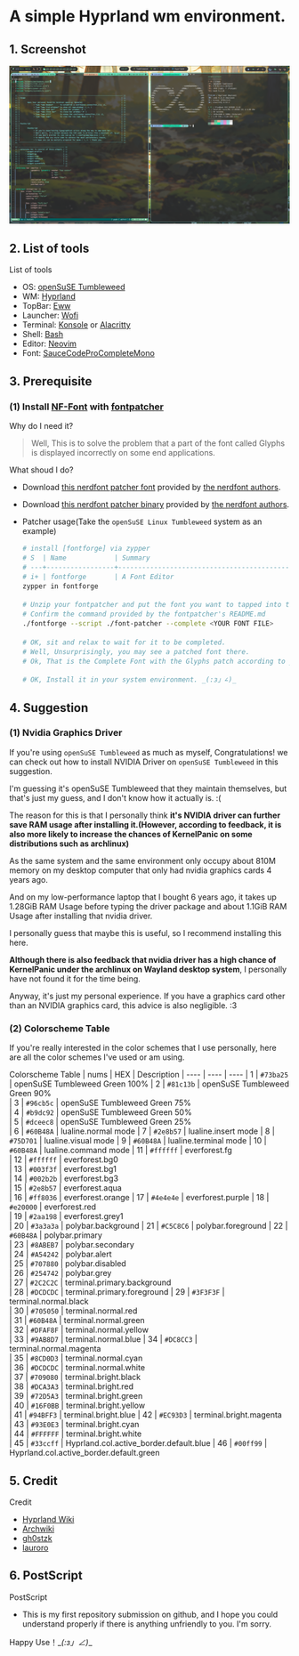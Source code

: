 # A simple Hyprland wm environment.

## 1. Screenshot

<img src="./screenshot.png">

## 2. List of tools
List of tools
- OS: [openSuSE Tumbleweed](https://get.opensuse.org/tumbleweed/)
- WM: [Hyprland](https://hyprland.org/)
- TopBar: [Eww](https://github.com/elkowar/eww)
- Launcher: [Wofi](https://sr.ht/~scoopta/wofi/)
- Terminal: [Konsole](https://konsole.kde.org/) or [Alacritty](https://alacritty.org/)
- Shell: [Bash](https://www.gnu.org/software/bash/)
- Editor: [Neovim](https://neovim.io/)
- Font: [SauceCodeProCompleteMono](https://github.com/ryanoasis/nerd-fonts)

## 3. Prerequisite

### (1) Install [NF-Font](https://github.com/ryanoasis/nerd-fonts) with [fontpatcher](https://github.com/ryanoasis/nerd-fonts#option-8-patch-your-own-font)

Why do I need it?

> Well, This is to solve the problem that a part of the font called Glyphs is displayed incorrectly on some end applications.

What shoud I do?

- Download [this nerdfont patcher font](https://github.com/ryanoasis/nerd-fonts/tree/master/patched-fonts/SourceCodePro) provided by [the nerdfont authors](https://github.com/ryanoasis).

- Download [this nerdfont patcher binary](https://github.com/ryanoasis/nerd-fonts#option-8-patch-your-own-font) provided by [the nerdfont authors](https://github.com/ryanoasis).

- Patcher usage(Take the `openSuSE Linux Tumbleweed` system as an example)

    ```bash
    # install [fontforge] via zypper
    # S  | Name            | Summary                                               | Type
    # ---+-----------------+-------------------------------------------------------+---------
    # i+ | fontforge       | A Font Editor                                         | Package
    zypper in fontforge

    # Unzip your fontpatcher and put the font you want to tapped into the fontpatcher
    # Confirm the command provided by the fontpatcher's README.md
    ./fontforge --script ./font-patcher --complete <YOUR FONT FILE>

    # OK, sit and relax to wait for it to be completed.
    # Well, Unsurprisingly, you may see a patched font there.
    # Ok, That is the Complete Font with the Glyphs patch according to your system usage environment

    # OK, Install it in your system environment. _(:з」∠)_
    ``` 

## 4. Suggestion

### (1) Nvidia Graphics Driver

If you're using `openSuSE Tumbleweed` as much as myself, Congratulations! we can check out how to install NVIDIA Driver on `openSuSE Tumbleweed` in this suggestion. 

I'm guessing it's openSuSE Tumbleweed that they maintain themselves, but that's just my guess, and I don't know how it actually is. :(

The reason for this is that I personally think **it's NVIDIA driver can further save RAM usage after installing it.(However, according to feedback, it is also more likely to increase the chances of KernelPanic on some distributions such as archlinux)**

As the same system and the same environment only occupy about 810M memory on my desktop computer that only had nvidia graphics cards 4 years ago.

And on my low-performance laptop that I bought 6 years ago, it takes up 1.28GiB RAM Usage before typing the driver package and about 1.1GiB RAM Usage after installing that nvidia driver.

I personally guess that maybe this is useful, so I recommend installing this here. 

**Although there is also feedback that nvidia driver has a high chance of KernelPanic under the archlinux on Wayland desktop system**, I personally have not found it for the time being. 

Anyway, it's just my personal experience. If you have a graphics card other than an NVIDIA graphics card, this advice is also negligible. :3

### (2) Colorscheme Table

If you're really interested in the color schemes that I use personally, here are all the color schemes I've used or am using.

Colorscheme Table
| nums | HEX | Description
| ---- | ---- | ----
| 1  | `#73ba25` | openSuSE Tumbleweed Green 100%
| 2  | `#81c13b` | openSuSE Tumbleweed Green 90% 	
| 3  | `#96cb5c` | openSuSE Tumbleweed Green 75% 	
| 4  | `#b9dc92` | openSuSE Tumbleweed Green 50% 	
| 5  | `#dceec8` | openSuSE Tumbleweed Green 25% 	
| 6  | `#60B48A` | lualine.normal mode
| 7  | `#2e8b57` | lualine.insert mode
| 8  | `#75D701` | lualine.visual mode
| 9  | `#60B48A` | lualine.terminal mode
| 10 | `#60B48A` | lualine.command mode
| 11 | `#ffffff` | everforest.fg     
| 12 | `#ffffff` | everforest.bg0    
| 13 | `#003f3f` | everforest.bg1    
| 14 | `#002b2b` | everforest.bg3    
| 15 | `#2e8b57` | everforest.aqua   
| 16 | `#ff8036` | everforest.orange 
| 17 | `#4e4e4e` | everforest.purple 
| 18 | `#e20000` | everforest.red    
| 19 | `#2aa198` | everforest.grey1  
| 20 | `#3a3a3a` | polybar.background 
| 21 | `#C5C8C6` | polybar.foreground 
| 22 | `#60B48A` | polybar.primary    
| 23 | `#8ABEB7` | polybar.secondary  
| 24 | `#A54242` | polybar.alert      
| 25 | `#707880` | polybar.disabled   
| 26 | `#254742` | polybar.grey       
| 27 | `#2C2C2C` | terminal.primary.background  
| 28 | `#DCDCDC` | terminal.primary.foreground 
| 29 | `#3F3F3F` | terminal.normal.black       
| 30 | `#705050` | terminal.normal.red         
| 31 | `#60B48A` | terminal.normal.green       
| 32 | `#DFAF8F` | terminal.normal.yellow      
| 33 | `#9AB8D7` | terminal.normal.blue
| 34 | `#DC8CC3` | terminal.normal.magenta     
| 35 | `#8CD0D3` | terminal.normal.cyan        
| 36 | `#DCDCDC` | terminal.normal.white       
| 37 | `#709080` | terminal.bright.black       
| 38 | `#DCA3A3` | terminal.bright.red         
| 39 | `#72D5A3` | terminal.bright.green       
| 40 | `#16F0BB` | terminal.bright.yellow      
| 41 | `#94BFF3` | terminal.bright.blue
| 42 | `#EC93D3` | terminal.bright.magenta     
| 43 | `#93E0E3` | terminal.bright.cyan        
| 44 | `#FFFFFF` | terminal.bright.white       
| 45 | `#33ccff` | Hyprland.col.active_border.default.blue
| 46 | `#00ff99` | Hyprland.col.active_border.default.green

## 5. Credit
Credit
- [Hyprland Wiki](https://wiki.hyprland.org/)
- [Archwiki](https://wiki.archlinux.org/)
- [gh0stzk](https://github.com/gh0stzk/dotfiles)
- [lauroro](https://github.com/lauroro/hyprland-dotfiles)

## 6. PostScript
PostScript
- This is my first repository submission on github, and I hope you could understand properly if there is anything unfriendly to you. I'm sorry.

Happy Use！\__(:з」∠)_\_

